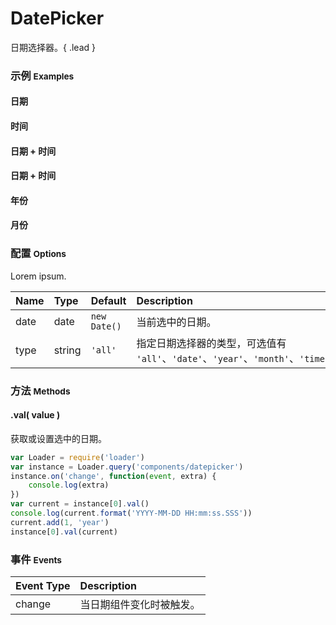 # DatePicker

日期选择器。{ .lead }

### 示例 <small>Examples</small>

<div class="bs-example">
    <div class="content">
        <div class="row">
            <div class="col-xs-6">
                <h4>日期</h4>
                <div bx-name="components/datepicker" data-type="date"></div>
            </div>
            <div class="col-xs-6">
                <h4>时间</h4>
                <div bx-name="components/datepicker" data-type="time"></div>
            </div>
        </div>
    </div>
</div>
<div class="bs-example">
    <div class="content">
        <div class="row">
            <div class="col-xs-6">
                <h4>日期 + 时间</h4>
                <div bx-name="components/datepicker" data-date="2014-11-11"></div>
            </div>
            <div class="col-xs-6">
                <h4>日期 + 时间</h4>
        <div bx-name="components/datepicker" data-date="2014-12-12" data-type="all"></div>
            </div>
        </div>
    </div>
</div>
<div class="bs-example">
    <div class="content">
        <div class="row">
            <div class="col-xs-6">
                <h4>年份</h4>
                <div bx-name="components/datepicker" data-type="year"></div>
            </div>
            <div class="col-xs-6">
                <h4>月份</h4>
                <div bx-name="components/datepicker" data-type="month"></div>
            </div>
        </div>
    </div>
</div>

### 配置 <small>Options</small>

Lorem ipsum.

Name | Type | Default | Description
:--- | :--- | :------ | :----------
date | date | `new Date()` | 当前选中的日期。
type | string | `'all'` | 指定日期选择器的类型，可选值有 `'all'`、`'date'`、`'year'`、`'month'`、`'time'`。

### 方法 <small>Methods</small>

#### .val( value )

获取或设置选中的日期。

```js
var Loader = require('loader')
var instance = Loader.query('components/datepicker')
instance.on('change', function(event, extra) {
    console.log(extra)
})
var current = instance[0].val()
console.log(current.format('YYYY-MM-DD HH:mm:ss.SSS'))
current.add(1, 'year')
instance[0].val(current)
```

### 事件 <small>Events</small>

Event Type | Description
:--------- | :----------
change | 当日期组件变化时被触发。
